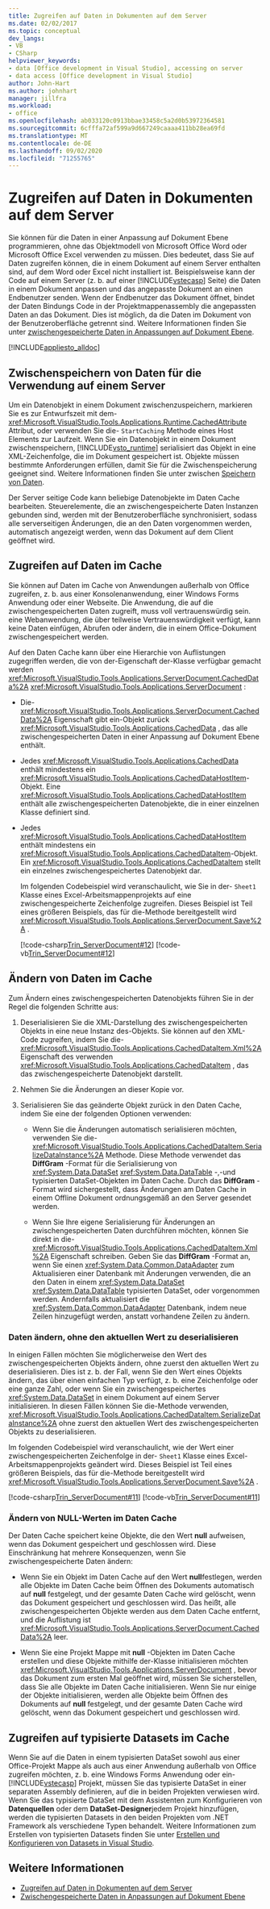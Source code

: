 ```yaml
---
title: Zugreifen auf Daten in Dokumenten auf dem Server
ms.date: 02/02/2017
ms.topic: conceptual
dev_langs:
- VB
- CSharp
helpviewer_keywords:
- data [Office development in Visual Studio], accessing on server
- data access [Office development in Visual Studio]
author: John-Hart
ms.author: johnhart
manager: jillfra
ms.workload:
- office
ms.openlocfilehash: ab033120c0913bbae33458c5a2d0b53972364581
ms.sourcegitcommit: 6cfffa72af599a9d667249caaaa411bb28ea69fd
ms.translationtype: MT
ms.contentlocale: de-DE
ms.lasthandoff: 09/02/2020
ms.locfileid: "71255765"
---
```

# <a name="access-data-in-documents-on-the-server"></a>Zugreifen auf Daten in Dokumenten auf dem Server
  Sie können für die Daten in einer Anpassung auf Dokument Ebene programmieren, ohne das Objektmodell von Microsoft Office Word oder Microsoft Office Excel verwenden zu müssen. Dies bedeutet, dass Sie auf Daten zugreifen können, die in einem Dokument auf einem Server enthalten sind, auf dem Word oder Excel nicht installiert ist. Beispielsweise kann der Code auf einem Server (z. b. auf einer [!INCLUDE[vstecasp](../sharepoint/includes/vstecasp-md.md)] Seite) die Daten in einem Dokument anpassen und das angepasste Dokument an einen Endbenutzer senden. Wenn der Endbenutzer das Dokument öffnet, bindet der Daten Bindungs Code in der Projektmappenassembly die angepassten Daten an das Dokument. Dies ist möglich, da die Daten im Dokument von der Benutzeroberfläche getrennt sind. Weitere Informationen finden Sie unter [zwischengespeicherte Daten in Anpassungen auf Dokument Ebene](../vsto/cached-data-in-document-level-customizations.md).

 [!INCLUDE[appliesto_alldoc](../vsto/includes/appliesto-alldoc-md.md)]

## <a name="cache-data-for-use-on-a-server"></a>Zwischenspeichern von Daten für die Verwendung auf einem Server
 Um ein Datenobjekt in einem Dokument zwischenzuspeichern, markieren Sie es zur Entwurfszeit mit dem- <xref:Microsoft.VisualStudio.Tools.Applications.Runtime.CachedAttribute> Attribut, oder verwenden Sie die- `StartCaching` Methode eines Host Elements zur Laufzeit. Wenn Sie ein Datenobjekt in einem Dokument zwischenspeichern, [!INCLUDE[vsto_runtime](../vsto/includes/vsto-runtime-md.md)] serialisiert das Objekt in eine XML-Zeichenfolge, die im Dokument gespeichert ist. Objekte müssen bestimmte Anforderungen erfüllen, damit Sie für die Zwischenspeicherung geeignet sind. Weitere Informationen finden Sie unter zwischen [Speichern von Daten](../vsto/caching-data.md).

 Der Server seitige Code kann beliebige Datenobjekte im Daten Cache bearbeiten. Steuerelemente, die an zwischengespeicherte Daten Instanzen gebunden sind, werden mit der Benutzeroberfläche synchronisiert, sodass alle serverseitigen Änderungen, die an den Daten vorgenommen werden, automatisch angezeigt werden, wenn das Dokument auf dem Client geöffnet wird.

## <a name="access-data-in-the-cache"></a>Zugreifen auf Daten im Cache
 Sie können auf Daten im Cache von Anwendungen außerhalb von Office zugreifen, z. b. aus einer Konsolenanwendung, einer Windows Forms Anwendung oder einer Webseite. Die Anwendung, die auf die zwischengespeicherten Daten zugreift, muss voll vertrauenswürdig sein. eine Webanwendung, die über teilweise Vertrauenswürdigkeit verfügt, kann keine Daten einfügen, Abrufen oder ändern, die in einem Office-Dokument zwischengespeichert werden.

 Auf den Daten Cache kann über eine Hierarchie von Auflistungen zugegriffen werden, die von der-Eigenschaft der-Klasse verfügbar gemacht werden <xref:Microsoft.VisualStudio.Tools.Applications.ServerDocument.CachedData%2A> <xref:Microsoft.VisualStudio.Tools.Applications.ServerDocument> :

- Die- <xref:Microsoft.VisualStudio.Tools.Applications.ServerDocument.CachedData%2A> Eigenschaft gibt ein-Objekt zurück <xref:Microsoft.VisualStudio.Tools.Applications.CachedData> , das alle zwischengespeicherten Daten in einer Anpassung auf Dokument Ebene enthält.

- Jedes <xref:Microsoft.VisualStudio.Tools.Applications.CachedData> enthält mindestens ein <xref:Microsoft.VisualStudio.Tools.Applications.CachedDataHostItem>-Objekt. Eine <xref:Microsoft.VisualStudio.Tools.Applications.CachedDataHostItem> enthält alle zwischengespeicherten Datenobjekte, die in einer einzelnen Klasse definiert sind.

- Jedes <xref:Microsoft.VisualStudio.Tools.Applications.CachedDataHostItem> enthält mindestens ein <xref:Microsoft.VisualStudio.Tools.Applications.CachedDataItem>-Objekt. Ein <xref:Microsoft.VisualStudio.Tools.Applications.CachedDataItem> stellt ein einzelnes zwischengespeichertes Datenobjekt dar.

  Im folgenden Codebeispiel wird veranschaulicht, wie Sie in der- `Sheet1` Klasse eines Excel-Arbeitsmappenprojekts auf eine zwischengespeicherte Zeichenfolge zugreifen. Dieses Beispiel ist Teil eines größeren Beispiels, das für die-Methode bereitgestellt wird <xref:Microsoft.VisualStudio.Tools.Applications.ServerDocument.Save%2A> .

  [!code-csharp[Trin_ServerDocument#12](../vsto/codesnippet/CSharp/Trin_ServerDocument/Form1.cs#12)]
  [!code-vb[Trin_ServerDocument#12](../vsto/codesnippet/VisualBasic/Trin_ServerDocument/Form1.vb#12)]

## <a name="modify-data-in-the-cache"></a>Ändern von Daten im Cache
 Zum Ändern eines zwischengespeicherten Datenobjekts führen Sie in der Regel die folgenden Schritte aus:

1. Deserialisieren Sie die XML-Darstellung des zwischengespeicherten Objekts in eine neue Instanz des-Objekts. Sie können auf den XML-Code zugreifen, indem Sie die- <xref:Microsoft.VisualStudio.Tools.Applications.CachedDataItem.Xml%2A> Eigenschaft des verwenden <xref:Microsoft.VisualStudio.Tools.Applications.CachedDataItem> , das das zwischengespeicherte Datenobjekt darstellt.

2. Nehmen Sie die Änderungen an dieser Kopie vor.

3. Serialisieren Sie das geänderte Objekt zurück in den Daten Cache, indem Sie eine der folgenden Optionen verwenden:

    - Wenn Sie die Änderungen automatisch serialisieren möchten, verwenden Sie die- <xref:Microsoft.VisualStudio.Tools.Applications.CachedDataItem.SerializeDataInstance%2A> Methode. Diese Methode verwendet das **DiffGram** -Format für die Serialisierung von <xref:System.Data.DataSet> <xref:System.Data.DataTable> -,-und typisierten DataSet-Objekten im Daten Cache. Durch das **DiffGram** -Format wird sichergestellt, dass Änderungen am Daten Cache in einem Offline Dokument ordnungsgemäß an den Server gesendet werden.

    - Wenn Sie Ihre eigene Serialisierung für Änderungen an zwischengespeicherten Daten durchführen möchten, können Sie direkt in die- <xref:Microsoft.VisualStudio.Tools.Applications.CachedDataItem.Xml%2A> Eigenschaft schreiben. Geben Sie das **DiffGram** -Format an, wenn Sie einen <xref:System.Data.Common.DataAdapter> zum Aktualisieren einer Datenbank mit Änderungen verwenden, die an den Daten in einem <xref:System.Data.DataSet> <xref:System.Data.DataTable> typisierten DataSet, oder vorgenommen werden. Andernfalls aktualisiert die <xref:System.Data.Common.DataAdapter> Datenbank, indem neue Zeilen hinzugefügt werden, anstatt vorhandene Zeilen zu ändern.

### <a name="modify-data-without-deserializing-the-current-value"></a>Daten ändern, ohne den aktuellen Wert zu deserialisieren
 In einigen Fällen möchten Sie möglicherweise den Wert des zwischengespeicherten Objekts ändern, ohne zuerst den aktuellen Wert zu deserialisieren. Dies ist z. b. der Fall, wenn Sie den Wert eines Objekts ändern, das über einen einfachen Typ verfügt, z. b. eine Zeichenfolge oder eine ganze Zahl, oder wenn Sie ein zwischengespeichertes <xref:System.Data.DataSet> in einem Dokument auf einem Server initialisieren. In diesen Fällen können Sie die-Methode verwenden, <xref:Microsoft.VisualStudio.Tools.Applications.CachedDataItem.SerializeDataInstance%2A> ohne zuerst den aktuellen Wert des zwischengespeicherten Objekts zu deserialisieren.

 Im folgenden Codebeispiel wird veranschaulicht, wie der Wert einer zwischengespeicherten Zeichenfolge in der- `Sheet1` Klasse eines Excel-Arbeitsmappenprojekts geändert wird. Dieses Beispiel ist Teil eines größeren Beispiels, das für die-Methode bereitgestellt wird <xref:Microsoft.VisualStudio.Tools.Applications.ServerDocument.Save%2A> .

 [!code-csharp[Trin_ServerDocument#11](../vsto/codesnippet/CSharp/Trin_ServerDocument/Form1.cs#11)]
 [!code-vb[Trin_ServerDocument#11](../vsto/codesnippet/VisualBasic/Trin_ServerDocument/Form1.vb#11)]

### <a name="modify-null-values-in-the-data-cache"></a>Ändern von NULL-Werten im Daten Cache
 Der Daten Cache speichert keine Objekte, die den Wert **null** aufweisen, wenn das Dokument gespeichert und geschlossen wird. Diese Einschränkung hat mehrere Konsequenzen, wenn Sie zwischengespeicherte Daten ändern:

- Wenn Sie ein Objekt im Daten Cache auf den Wert **null**festlegen, werden alle Objekte im Daten Cache beim Öffnen des Dokuments automatisch auf **null** festgelegt, und der gesamte Daten Cache wird gelöscht, wenn das Dokument gespeichert und geschlossen wird. Das heißt, alle zwischengespeicherten Objekte werden aus dem Daten Cache entfernt, und die Auflistung ist <xref:Microsoft.VisualStudio.Tools.Applications.ServerDocument.CachedData%2A> leer.

- Wenn Sie eine Projekt Mappe mit **null** -Objekten im Daten Cache erstellen und diese Objekte mithilfe der-Klasse initialisieren möchten <xref:Microsoft.VisualStudio.Tools.Applications.ServerDocument> , bevor das Dokument zum ersten Mal geöffnet wird, müssen Sie sicherstellen, dass Sie alle Objekte im Daten Cache initialisieren. Wenn Sie nur einige der Objekte initialisieren, werden alle Objekte beim Öffnen des Dokuments auf **null** festgelegt, und der gesamte Daten Cache wird gelöscht, wenn das Dokument gespeichert und geschlossen wird.

## <a name="access-typed-datasets-in-the-cache"></a>Zugreifen auf typisierte Datasets im Cache
 Wenn Sie auf die Daten in einem typisierten DataSet sowohl aus einer Office-Projekt Mappe als auch aus einer Anwendung außerhalb von Office zugreifen möchten, z. b. eine Windows Forms Anwendung oder ein- [!INCLUDE[vstecasp](../sharepoint/includes/vstecasp-md.md)] Projekt, müssen Sie das typisierte DataSet in einer separaten Assembly definieren, auf die in beiden Projekten verwiesen wird. Wenn Sie das typisierte DataSet mit dem Assistenten zum Konfigurieren von **Datenquellen** oder dem **DataSet-Designer**jedem Projekt hinzufügen, werden die typisierten Datasets in den beiden Projekten vom .NET Framework als verschiedene Typen behandelt. Weitere Informationen zum Erstellen von typisierten Datasets finden Sie unter [Erstellen und Konfigurieren von Datasets in Visual Studio](../data-tools/create-and-configure-datasets-in-visual-studio.md).

## <a name="see-also"></a>Weitere Informationen

- [Zugreifen auf Daten in Dokumenten auf dem Server](../vsto/accessing-data-in-documents-on-the-server.md)
- [Zwischengespeicherte Daten in Anpassungen auf Dokument Ebene](../vsto/cached-data-in-document-level-customizations.md)